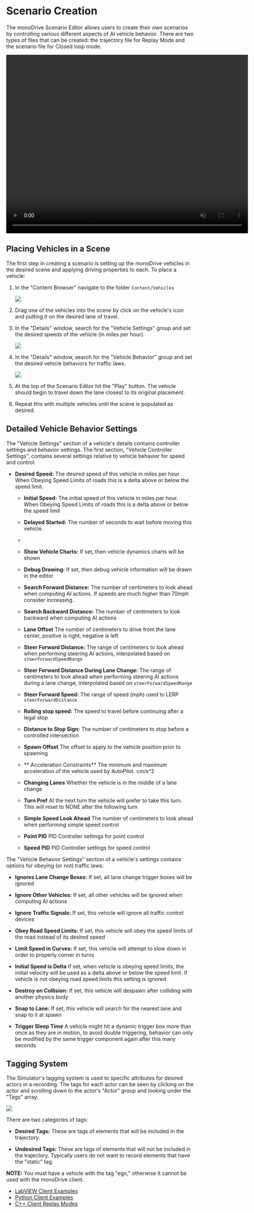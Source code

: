 # Scenario Creation

The monoDrive Scenario Editor allows users to create their own scenarios by 
controlling various different aspects of AI vehicle behavior. There are two types of files that can be created: the trajectory file for Replay Mode and the scenario file for Closed loop mode. 

<div class="img_container">
  <video width=650px height=480px muted autoplay loop>
    <source src="https://cdn.monodrive.io/readthedocs/scenario_editor_recording.mp4" type="video/mp4">
  </video>
</div> 

## Placing Vehicles in a Scene

The first step in creating a scenario is setting up the monoDrive vehicles in 
the desired scene and applying driving properties to each. To place a vehicle:

1. In the "Content Browser" navigate to the folder `Content/Vehicles`

    <div class="img_container">
      <img class='wide_img' src="../imgs/content_browser_vehicles.png"/>
    </div>

1. Drag one of the vehicles into the scene by click on the vehicle's icon
and putting it on the desired lane of travel.

1. In the "Details" window, search for the "Vehicle Settings" group and set
the desired speeds of the vehicle (in miles per hour).

    <div class="img_container">
      <img class='lg_img' src="../imgs/vehicle_settings_details.png"/>
    </div>

1. In the "Details" window, search for the "Vehicle Behavior" group and set the
desired vehicle behaviors for traffic laws.

    <div class="img_container">
      <img class='lg_img' src="../imgs/vehicle_behavior_details.png"/>
    </div>

1. At the top of the Scenario Editor hit the "Play" button. The vehicle should 
begin to travel down the lane closest to its original placement. 

1. Repeat this with multiple vehicles until the scene is populated as desired.

## Detailed Vehicle Behavior Settings

The "Vehicle Settings" section of a vehicle's details contains controller settings
and behavior settings. The first section, "Vehicle Controller Settings", 
contains several settings relative to vehicle behavior for speed and control:

-   **Desired Speed:**  The desired speed of this vehicle in miles per hour. When Obeying Speed Limits of roads this is a delta above or below the speed limit.
	
	-   **Initial Speed:**  The initial speed of this vehicle in miles per hour. When Obeying Speed Limits of roads this is a delta above or below the speed limit
	
	-   **Delayed Started:**  The number of seconds to wait before moving this vehicle.
	- 
	-   **Show Vehicle Charts:**  If set, then vehicle dynamics charts will be shown
	
	-   **Debug Drawing:**  If set, then debug vehicle information will be drawn in the editor
	
	-   **Search Forward Distance:**  The number of centimeters to look ahead when computing AI actions. If speeds are much higher than 70mph consider increasing.
	
	- **Search Backward Distance:** The number of centimeters to look backward when computing AI actions
	
	- **Lane Offset**  The number of centimeters to drive from the lane center, positive is right, negative is left
	
	-   **Steer Forward Distance:**  The range of centimeters to look ahead when performing steering AI actions, interpolated based on `steerForwardSpeedRange`

	- **Steer Forward Distance During Lane Change:** The range of centimeters to look ahead when performing steering AI actions during a lane change, interpolated based on `steerForwardSpeedRange`

	- **Steer Forward Speed:** The range of speed (mph) used to LERP `steerForwardDistance`

	-   **Rolling stop speed:** The speed to travel before continuing after a legal stop
	
	-   **Distance to Stop Sign:**  The number of centimeters to stop before a controlled intersection

	-  **Spawn Offset** The offset to apply to the vehicle position prior to spawning

	- ** Acceleration Constraints** The minimum and maximum acceleration of the vehicle used by AutoPilot. cm/s^2
 
	- **Changing Lanes** Whether the vehicle is in the middle of a lane change
 
	- **Turn Pref** At the next turn the vehicle will prefer to take this turn. This will reset to NONE after the following turn

	- **Simple Speed Look Ahead** The number of centimeters to look ahead when performing simple speed control 
	
	- **Point PID** PID Controller settings for point control

	- **Speed PID** PID Controller settings for speed control

The "Vehicle Behavior Settings" section of a vehicle's settings contains options for 
obeying (or not) traffic laws:

-   **Ignores Lane Change Boxes:**  If set, all lane change trigger boxes will be ignored

-   **Ignore Other Vehicles:**  If set, all other vehicles will be ignored when computing AI actions

-   **Ignore Traffic Signals:**  If set, this vehicle will ignore all traffic control devices

-   **Obey Road Speed Limits:** If set, this vehicle will obey the speed limits of the road instead of its desired speed

-   **Limit Speed in Curves:**  If set, this vehicle will attempt to slow down in order to properly corner in turns

- **Initial Speed is Delta** If set, when vehicle is obeying speed limits, the initial velocity will be used as a delta above or below the speed limit. If vehicle is not obeying road speed limits this setting is ignored

-   **Destroy on Collision:**  If set, this vehicle will despawn after colliding with another physics body

-   **Snap to Lane:**  If set, this vehicle will search for the nearest lane and snap to it at spawn

- **Trigger Sleep Time** A vehicle might hit a dynamic trigger box more than once as they are in motion, to avoid double triggering, behavior can only be modified by the same trigger component again after this many seconds

## Tagging System

The Simulator's tagging system is used to specific attributes for desired actors in a recording. The tags for each actor can be seen by clicking on the actor and scrolling down to the actor's "Actor" group and looking under the "Tags" array. 

  <div class="img_container">
    <img class='lg_img' src="../imgs/vehicle_actor_tags.png"/>
  </div>

There are two categories of tags:

* **Desired Tags:** These are tags of elements that will be included in the trajectory.

* **Undesired Tags:** These are tags of elements that will not be included in the trajectory. Typically users do not want to record elements that have the "static" tag.

**NOTE:** You must have a vehicle with the tag "ego," otherwise it cannot be used with the monoDrive client.

* [LabVIEW Client Examples](../../LV_client/quick_start/LabVIEW_run_examples)
* [Python Client Examples](../../python_client/examples)
* [C++ Client Replay Modes](../../cpp_client/cpp_examples)


